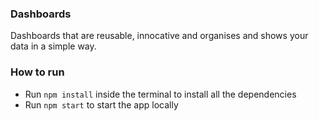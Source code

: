 ### Dashboards

Dashboards that are reusable, innocative and organises and shows your data in a simple way.

### How to run

- Run `npm install` inside the terminal to install all the dependencies
- Run `npm start` to start the app locally
